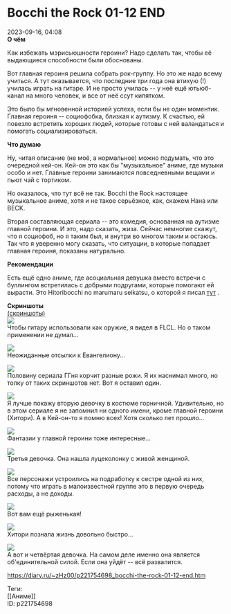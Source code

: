 Bocchi the Rock 01-12 END
==========================

   
 2023-09-16, 04:08   
   **О чём**    
   
 Как избежать мэрисьюшности героини? Надо сделать так, чтобы её выдающиеся способности были обоснованы.   
   
 Вот главная героиня решила собрать рок-группу. Но это же надо всему учиться. А тут оказывается, что последние три года она втихую (!) училась играть на гитаре. И не просто училась -- у неё ещё ютьюб-канал на много человек, и все от неё ссут кипятком.   
   
 Это было бы мгновенной историей успеха, если бы не один моментик. Главная героиня -- социофобка, близкая к аутизму. К счастью, ей повезло встретить хороших людей, которые готовы с ней валандаться и помогать социализироваться.   
   
  **Что думаю**    
   
 Ну, читая описание (не моё, а нормальное) можно подумать, что это очередной кей-он. Кей-он это как бы "музыкальное" аниме, где музыки особо и нет. Главные героини занимаются повседневными вещами и пьют чай с тортиком.   
   
 Но оказалось, что тут всё не так. Bocchi the Rock настоящее музыкальное аниме, хотя и не такое серьёзное, как, скажем Нана или BECK.   
   
 Вторая составляющая сериала -- это комедия, основанная на аутизме главной героини. И это, надо сказать, жиза. Сейчас немногие скажут, что я социофоб, но я таким был, и внутри во многом таким и остаюсь. Так что я уверенно могу сказать, что ситуации, в которые попадает главная героиня, показаны натурально.   
   
  **Рекомендации**    
   
 Есть ещё одно аниме, где асоциальная девушка вместо встречи с буллингом встретилась с добрыми подругами, которые помогают ей вырасти. Это Hitoribocchi no marumaru seikatsu, о которой я писал  [тут](Hitoribocchi%20no%20marumaru%20seikatsu%2001-12%20END)  .   
   
  **Скриншоты**    
  [(скриншоты)](https://zHz00.diary.ru/p221754698.htm?index=1#linkmore221754698m1)       
  [![](pics/WeYzVl.jpg)](https://yapx.ru/image/WeYzV)    
 Чтобы гитару использовали как оружие, я видел в FLCL. Но о таком применении не думал...   
   
  [![](pics/WeYzXl.jpg)](https://yapx.ru/image/WeYzX)    
 Неожиданные отсылки к Евангелиону...   
   
  [![](pics/WeYzYl.jpg)](https://yapx.ru/image/WeYzY)    
 Половину сериала ГГня корчит разные рожи. Я их наснимал много, но толку от таких скриншотов нет. Вот я оставил один.   
   
  [![](pics/WeYzWl.jpg)](https://yapx.ru/image/WeYzW)    
 Я лучше покажу вторую девочку в костюме горничной. Удивительно, но в этом сериале я не запомнил ни одного имени, кроме главной героини (Хитори). А в Кей-он-то я помню всех! Хотя сколько лет прошло...   
   
  [![](pics/WeYzZl.jpg)](https://yapx.ru/image/WeYzZ)    
 Фантазии у главной героини тоже интересные...   
   
  [![](pics/WeYzal.jpg)](https://yapx.ru/image/WeYza)    
 Третья девочка. Она нашла луцеколонку с живой женщиной.   
   
  [![](pics/WeYzcl.jpg)](https://yapx.ru/image/WeYzc)    
 Все персонажи устроились на подработку к сестре одной из них, потому что играть в малоизвестной группе это в первую очередь расходы, а не доходы.   
   
  [![](pics/WeYzdl.jpg)](https://yapx.ru/image/WeYzd)    
 Вот вам ещё рыженькая!   
   
  [![](pics/WeYzel.jpg)](https://yapx.ru/image/WeYze)    
 Хитори познала жизнь довольно быстро...   
   
  [![](pics/WeYzfl.jpg)](https://yapx.ru/image/WeYzf)    
 А вот и четвёртая девочка. На самом деле именно она является об'единительной силой. Если она уйдёт -- всё развалится.   
      
    
 <https://diary.ru/~zHz00/p221754698_bocchi-the-rock-01-12-end.htm>   
   
 Теги:   
 [[Аниме]]   
 ID: p221754698